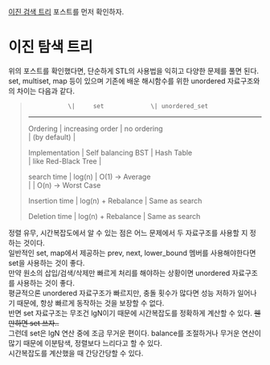 [이진 검색 트리](https://github.com/whatsgoodg/Data-Structure/blob/main/README.md#binary-search-tree) 포스트를 먼저 확인하자.               
                           
# 이진 탐색 트리                     
위의 포스트를 확인했다면, 단순하게 STL의 사용법을 익히고 다양한 문제를 풀면 된다.                   
set, multiset, map 등이 있으며 기존에 배운 해시함수를 위한 unordered 자료구조와의 차이는 다음과 같다.                
                        
>                \|     set             \| unordered_set                     
>---------------------------------------------------------                  
>Ordering        | increasing  order   | no ordering                   
>                | (by default)        |                
>                     
>Implementation  | Self balancing BST  | Hash Table                   
>                | like Red-Black Tree |                                  
>             
>search time     | log(n)              | O(1) -> Average               
>                |                     | O(n) -> Worst Case                    
>                   
>Insertion time  | log(n) + Rebalance  | Same as search                 
>                          
>Deletion time   | log(n) + Rebalance  | Same as search             
                 
정렬 유무, 시간복잡도에서 알 수 있는 점은 어느 문제에서 두 자료구조를 사용할 지 정하는 것이다.            
일반적인 set, map에서 제공하는 prev, next, lower_bound 멤버를 사용해야한다면 set을 사용하는 것이 좋다.                    
만약 원소의 삽입/검색/삭제만 빠르게 처리를 해야하는 상황이면 unordered 자료구조를 사용하는 것이 좋다.              
평균적으론 unordered 자료구조가 빠르지만, 충돌 횟수가 많다면 성능 저하가 일어나기 때문에, 항상 빠르게 동작하는 것을 보장할 수 없다.                
반면 set 자료구조는 무조건 lgN이기 때문에 시간복잡도를 정확하게 계산할 수 있다. ~~웬만하면 set 쓰자..~~           
그런데 set은 lgN 연산 중에 조금 무거운 편이다. balance를 조절하거나 무거운 연산이 많기 때문에 이분탐색, 정렬보다 느리다고 할 수 있다.           
시간복잡도를 계산했을 때 간당간당할 수 있다.             
